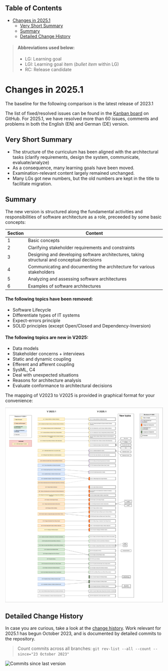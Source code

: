 ## Table of Contents
- [Changes in 2025.1](#changes-in-20251)
  - [Very Short Summary](#very-short-summary)
  - [Summary](#summary)
  - [Detailed Change History](#detailed-change-history)


>#### Abbreviations used below:
>
> * LG: Learning goal
> * LGI: Learning goal item (_bullet item_ within LG)
> * RC: Release candidate
  

# Changes in 2025.1

The baseline for the following comparison is the latest release of 2023.1

The list of fixed/resolved issues can be found in the [Kanban board](https://github.com/orgs/isaqb-org/projects/7/views/1) on GitHub.
For 2025.1, we have resolved more than 60 issues, comments and problems in both the English (EN) and German (DE) version.

## Very Short Summary

* The structure of the curriculum has been aligned with the architectural tasks (clarify requirements, design the system, communicate, evaluate/analyze)
* As a consequence, many learning goals have been moved.
* Examination-relevant content largely remained unchanged.
* Many LGs got new numbers, but the old numbers are kept in the title to facilitate migration.   

## Summary

The new version is structured along the fundamental activities and responsibilities of software architecture as a role, preceeded by some basic concepts:

| Section | Content |
|:----|-------|
| 1| Basic concepts |
| 2 | Clarifying stakeholder requirements and constraints|
| 3|  Designing and developing software architectures, taking structural and conceptual decisions|
| 4|  Communicating and documenting the architecture for various stakeholders|
| 5|  Analyzing and assessing software architectures|
| 6| Examples of software architectures |


####  The following topics have been removed:

* Software Lifecycle
* Differentiate types of IT systems
* Expect-errors principle
* SOLID principles (except Open/Closed and Dependency-Inversion)

#### The following topics are new in V2025:

* Data models
* Stakeholder concerns + interviews
* Static and dynamic coupling
* Efferent and afferent coupling
* SysML, C4
* Deal with unexpected situations
* Reasons for architecture analysis
* Evaluate conformance to architectural decisions

The mapping of V2023 to V2025 is provided in graphical format for your convenience:

![Mapping V2023 to V2025](./documentation/Mapping-2023-2025.drawio.png)


## Detailed Change History

In case you are curious, take a look at the [change history](https://github.com/isaqb-org/curriculum-foundation/activity). 
Work relevant for 2025.1 has begun October 2023, and is documented by detailed commits to the repository.

>Count commits across all branches:
>`git rev-list --all --count --since="23 October 2023"`

![Commits since last version](https://img.shields.io/github/commits-since/isaqb-org/curriculum-foundation/2023.1-rev3.svg)


